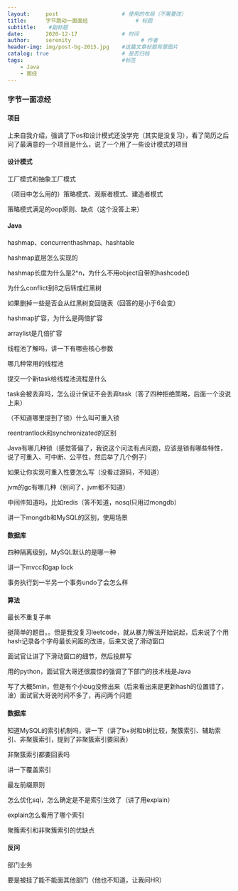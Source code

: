 ```yaml
---
layout:     post                    # 使用的布局（不需要改）
title:      字节跳动一面面经               # 标题 
subtitle:    #副标题
date:       2020-12-17              # 时间
author:     serenity                      # 作者
header-img: img/post-bg-2015.jpg    #这篇文章标题背景图片
catalog: true                       # 是否归档
tags:                               #标签
    - Java
    - 面经
---
```


### 字节一面凉经

#### 项目

上来自我介绍，强调了下os和设计模式还没学完（其实是没复习），看了简历之后问了最满意的一个项目是什么，说了一个用了一些设计模式的项目

#### 设计模式

工厂模式和抽象工厂模式

（项目中怎么用的）策略模式、观察者模式、建造者模式

策略模式满足的oop原则、缺点（这个没答上来）

#### Java

hashmap、concurrenthashmap、hashtable

hashmap底层怎么实现的

hashmap长度为什么是2^n，为什么不用object自带的hashcode()

为什么conflict到8之后转成红黑树

如果删掉一些是否会从红黑树变回链表（回答的是小于6会变）

hashmap扩容，为什么是两倍扩容

arraylist是几倍扩容

线程池了解吗，讲一下有哪些核心参数

哪几种常用的线程池

提交一个新task给线程池流程是什么

task会被丢弃吗，怎么设计保证不会丢弃task（答了四种拒绝策略，后面一个没说上来）

（不知道哪里提到了锁）什么叫可重入锁

reentrantlock和synchronizated的区别

Java有哪几种锁（感觉答偏了，我说这个问法有点问题，应该是锁有哪些特性，说了可重入、可中断、公平性，然后举了几个例子）

如果让你实现可重入性要怎么写（没看过源码，不知道）

jvm的gc有哪几种（别问了，jvm都不知道）

中间件知道吗，比如redis（答不知道，nosql只用过mongdb）

讲一下mongdb和MySQL的区别，使用场景

#### 数据库

四种隔离级别，MySQL默认的是哪一种

讲一下mvcc和gap lock

事务执行到一半另一个事务undo了会怎么样

#### 算法

最长不重复子串

挺简单的题目。。但是我没复习leetcode，就从暴力解法开始说起，后来说了个用hash记录各个字母最长间距的改进，后来又说了滑动窗口

面试官让讲了下滑动窗口的细节，然后投屏写

用的python，面试官大哥还很震惊的强调了下部门的技术栈是Java

写了大概5min，但是有个小bug没修出来（后来看出来是更新hash的位置错了，淦）面试官大哥说时间不多了，再问两个问题

#### 数据库

知道MySQL的索引机制吗，讲一下（讲了b+树和b树比较，聚簇索引、辅助索引、非聚簇索引，提到了非聚簇索引要回表）

非聚簇索引都要回表吗

讲一下覆盖索引

最左前缀原则

怎么优化sql，怎么确定是不是索引生效了（讲了用explain）

explain怎么看用了哪个索引

聚簇索引和非聚簇索引的优缺点

#### 反问

部门业务

要是被挂了能不能面其他部门（他也不知道，让我问HR）

